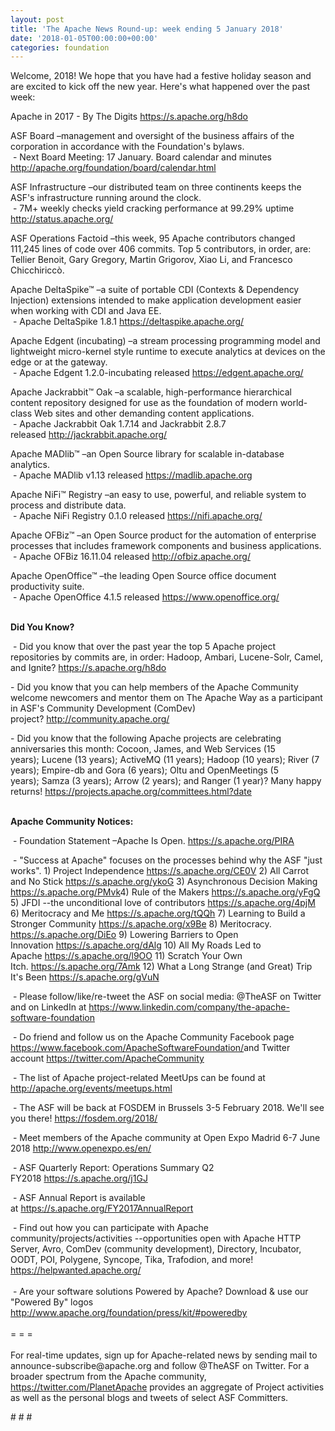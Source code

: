 ```yaml
---
layout: post
title: 'The Apache News Round-up: week ending 5 January 2018'
date: '2018-01-05T00:00:00+00:00'
categories: foundation
---
```

<div>Welcome, 2018! We hope that you have had a festive holiday season and are excited to kick off the new year. Here's what happened over the past week:</div> 
  <div> 
    <div> 
      <p>Apache in 2017 - By The Digits&nbsp;<a href="https://s.apache.org/h8do">https://s.apache.org/h8do</a></p> 
      <p>ASF Board –management and oversight of the business affairs of the corporation in accordance with the Foundation's bylaws.<br />&nbsp;- Next Board Meeting: 17 January. Board calendar and minutes <a href="http://apache.org/foundation/board/calendar.html">http://apache.org/foundation/board/calendar.html</a></p> 
    </div> 
    <p>ASF Infrastructure –our distributed team on three continents keeps the ASF's infrastructure running around the clock.<br />&nbsp;- 7M+ weekly checks yield cracking performance at 99.29% uptime <a href="http://status.apache.org/">http://status.apache.org/</a></p> 
    <p>ASF Operations Factoid&nbsp;–this week, 95 Apache contributors changed 111,245 lines of code over 406 commits. Top 5 contributors, in order, are: Tellier Benoit, Gary Gregory, Martin Grigorov, Xiao Li, and Francesco Chicchiriccò.</p> 
    <p>Apache DeltaSpike™ –a suite of portable CDI (Contexts &amp; Dependency Injection) extensions intended to make application development easier when working with CDI and Java EE.<br />&nbsp;-&nbsp;Apache DeltaSpike 1.8.1&nbsp;<a href="https://deltaspike.apache.org/">https://deltaspike.apache.org/</a></p> 
    <p>Apache Edgent (incubating) –a stream processing programming model and lightweight micro-kernel style runtime to execute analytics at devices on the edge or at the gateway.<br />&nbsp;-&nbsp;Apache Edgent 1.2.0-incubating released&nbsp;<a href="https://edgent.apache.org/">https://edgent.apache.org/</a></p> 
    <p>Apache Jackrabbit™ Oak –a scalable, high-performance hierarchical content repository designed for use as the foundation of modern world-class Web sites and other demanding content applications.<br />&nbsp;-&nbsp;Apache Jackrabbit Oak 1.7.14 and Jackrabbit 2.8.7 released&nbsp;<a href="http://jackrabbit.apache.org/">http://jackrabbit.apache.org/</a> </p> 
    <p>Apache MADlib™ –an Open Source library for scalable in-database analytics.&nbsp;<br />&nbsp;- Apache&nbsp;MADlib v1.13 released&nbsp;<a href="https://madlib.apache.org">https://madlib.apache.org</a></p> 
    <p>Apache NiFi™ Registry –an easy to use, powerful, and reliable system to process and distribute data.<br />&nbsp;-&nbsp;Apache NiFi Registry 0.1.0 released&nbsp;<a href="https://nifi.apache.org/">https://nifi.apache.org/</a></p> 
    <p>Apache OFBiz™ –an Open Source product for the automation of enterprise processes that includes framework components and business applications.<br />&nbsp;-&nbsp;Apache OFBiz 16.11.04 released&nbsp;<a href="http://ofbiz.apache.org/">http://ofbiz.apache.org/</a></p> 
    <p>Apache OpenOffice™ –the leading Open Source office document productivity suite.<br />&nbsp;-&nbsp;Apache OpenOffice 4.1.5 released&nbsp;<a href="https://www.openoffice.org/">https://www.openoffice.org/</a><br /><br /></p> 
    <p><strong>Did You Know?</strong></p> 
    <div> 
      <p>&nbsp;- Did you know that over the past year the top 5 Apache project repositories by commits are, in order: Hadoop, Ambari, Lucene-Solr, Camel, and Ignite?&nbsp;<a href="https://s.apache.org/h8do">https://s.apache.org/h8do</a></p> 
      <p>- Did you know that you can help members of the Apache Community welcome newcomers and mentor them on The Apache Way as a participant in ASF's Community Development (ComDev) project?&nbsp;<a href="http://community.apache.org/">http://community.apache.org/</a></p> 
      <p>- Did you know that the following Apache projects are celebrating anniversaries this month: Cocoon, James, and Web Services (15 years);&nbsp;Lucene (13 years);&nbsp;ActiveMQ (11 years);&nbsp;Hadoop (10 years); River (7 years); Empire-db and Gora (6 years); Oltu and OpenMeetings (5 years);&nbsp;Samza (3 years);&nbsp;Arrow (2 years); and&nbsp;Ranger (1 year)? Many happy returns!&nbsp;<a href="https://projects.apache.org/committees.html?date">https://projects.apache.org/committees.html?date</a></p> 
    </div> 
    <div><strong><br />Apache Community Notices:</strong></div> 
    <p>&nbsp;- Foundation Statement –Apache Is Open. <a href="https://s.apache.org/PIRA">https://s.apache.org/PIRA</a></p> 
    <div> 
      <p>&nbsp;- &quot;Success at Apache&quot; focuses on the processes behind why the ASF &quot;just works&quot;. 1) Project Independence <a href="https://s.apache.org/CE0V">https://s.apache.org/CE0V</a> 2) All Carrot and No Stick <a href="https://s.apache.org/ykoG">https://s.apache.org/ykoG</a> 3) Asynchronous Decision Making <a href="https://s.apache.org/PMvk%20">https://s.apache.org/PMvk</a>4) Rule of the Makers <a href="https://s.apache.org/yFgQ">https://s.apache.org/yFgQ</a> 5) JFDI --the unconditional love of contributors <a href="https://s.apache.org/4pjM">https://s.apache.org/4pjM</a> 6) Meritocracy and Me <a href="https://s.apache.org/tQQh">https://s.apache.org/tQQh</a> 7) Learning to Build a Stronger Community <a href="https://s.apache.org/x9Be">https://s.apache.org/x9Be</a>&nbsp;8) Meritocracy. <a href="https://s.apache.org/DiEo">https://s.apache.org/DiEo</a>&nbsp;9) Lowering Barriers to Open Innovation&nbsp;<a href="https://s.apache.org/dAlg">https://s.apache.org/dAlg</a>&nbsp;10) All My Roads Led to Apache&nbsp;<a href="https://s.apache.org/l9OO">https://s.apache.org/l9OO</a>&nbsp;11) Scratch Your Own Itch.&nbsp;<a href="https://s.apache.org/7Amk">https://s.apache.org/7Amk</a>&nbsp;12) What a Long Strange (and Great) Trip It's Been&nbsp;<a href="https://s.apache.org/gVuN">https://s.apache.org/gVuN</a></p> 
    </div> 
    <div> 
      <p>&nbsp;- Please follow/like/re-tweet the ASF on social media: @TheASF on Twitter and on LinkedIn at <a href="https://www.linkedin.com/company/the-apache-software-foundation">https://www.linkedin.com/company/the-apache-software-foundation</a> </p> 
      <p>&nbsp;- Do friend and follow us on the Apache Community Facebook page <a href="https://www.facebook.com/ApacheSoftwareFoundation/">https://www.facebook.com/ApacheSoftwareFoundation/</a>and Twitter account <a href="https://twitter.com/ApacheCommunity">https://twitter.com/ApacheCommunity</a></p> 
    </div> 
    <div> 
      <p><a href="https://feathercast.apache.org/"></a></p> 
    </div> 
    <div> 
      <p>&nbsp;- The list of Apache project-related MeetUps can be found at <a href="https://twitter.com/ApacheCommunity">http://apache.org/events/meetups.html</a></p> 
      <p>&nbsp;- The ASF will be back at FOSDEM in Brussels 3-5 February 2018. We'll see you there!&nbsp;<a href="https://fosdem.org/2018/">https://fosdem.org/2018/</a></p> 
      <p>&nbsp;- Meet members of the Apache community at Open Expo Madrid 6-7 June 2018&nbsp;<a href="http://www.openexpo.es/en/">http://www.openexpo.es/en/</a></p> 
    </div> 
    <div> 
      <p>&nbsp;- ASF Quarterly Report: Operations Summary Q2 FY2018&nbsp;<a href="https://s.apache.org/j1GJ">https://s.apache.org/j1GJ</a></p> 
    </div> 
    <div> 
      <p>&nbsp;- ASF Annual Report is available at&nbsp;<a href="https://s.apache.org/FY2017AnnualReport">https://s.apache.org/FY2017AnnualReport</a></p> 
    </div> 
    <div>&nbsp;- Find out how you can participate with Apache community/projects/activities --opportunities open with Apache HTTP Server, Avro, ComDev (community development), Directory, Incubator, OODT, POI, Polygene, Syncope, Tika, Trafodion, and more! <a href="https://helpwanted.apache.org/">https://helpwanted.apache.org/</a></div> 
    <div><br /></div> 
    <div>&nbsp;- Are your software solutions Powered by Apache? Download &amp; use our &quot;Powered By&quot; logos <a href="http://www.apache.org/foundation/press/kit/#poweredby">http://www.apache.org/foundation/press/kit/#poweredby</a></div> 
    <div><br /></div> 
    <div>= = =</div> 
    <div><br /></div> 
    <div>For real-time updates, sign up for Apache-related news by sending mail to announce-subscribe@apache.org and follow @TheASF on Twitter. For a broader spectrum from the Apache community, <a href="https://twitter.com/PlanetApache">https://twitter.com/PlanetApache</a> provides an aggregate of Project activities as well as the personal blogs and tweets of select ASF Committers.</div> 
    <p># # #</p> 
  </div>
